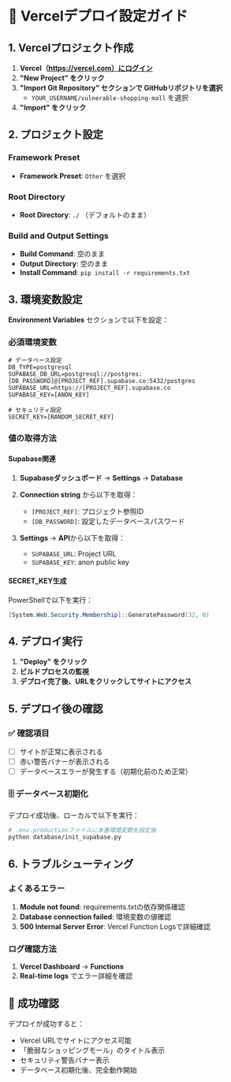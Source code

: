 # 🚀 Vercelデプロイ設定ガイド

## 1. Vercelプロジェクト作成

1. **Vercel（https://vercel.com）にログイン**
2. **"New Project" をクリック**
3. **"Import Git Repository" セクションで GitHubリポジトリを選択**
   - `YOUR_USERNAME/vulnerable-shopping-mall` を選択
4. **"Import" をクリック**

## 2. プロジェクト設定

### Framework Preset
- **Framework Preset**: `Other` を選択

### Root Directory
- **Root Directory**: `./` （デフォルトのまま）

### Build and Output Settings
- **Build Command**: 空のまま
- **Output Directory**: 空のまま
- **Install Command**: `pip install -r requirements.txt`

## 3. 環境変数設定

**Environment Variables** セクションで以下を設定：

### 必須環境変数

```env
# データベース設定
DB_TYPE=postgresql
SUPABASE_DB_URL=postgresql://postgres:[DB_PASSWORD]@[PROJECT_REF].supabase.co:5432/postgres
SUPABASE_URL=https://[PROJECT_REF].supabase.co
SUPABASE_KEY=[ANON_KEY]

# セキュリティ設定
SECRET_KEY=[RANDOM_SECRET_KEY]
```

### 値の取得方法

#### Supabase関連
1. **Supabaseダッシュボード** → **Settings** → **Database**
2. **Connection string** から以下を取得：
   - `[PROJECT_REF]`: プロジェクト参照ID
   - `[DB_PASSWORD]`: 設定したデータベースパスワード

3. **Settings** → **API**から以下を取得：
   - `SUPABASE_URL`: Project URL
   - `SUPABASE_KEY`: anon public key

#### SECRET_KEY生成
PowerShellで以下を実行：
```powershell
[System.Web.Security.Membership]::GeneratePassword(32, 0)
```

## 4. デプロイ実行

1. **"Deploy" をクリック**
2. **ビルドプロセスの監視**
3. **デプロイ完了後、URLをクリックしてサイトにアクセス**

## 5. デプロイ後の確認

### ✅ 確認項目
- [ ] サイトが正常に表示される
- [ ] 赤い警告バナーが表示される
- [ ] データベースエラーが発生する（初期化前のため正常）

### 🗄️ データベース初期化
デプロイ成功後、ローカルで以下を実行：

```bash
# .env.productionファイルに本番環境変数を設定後
python database/init_supabase.py
```

## 6. トラブルシューティング

### よくあるエラー
1. **Module not found**: requirements.txtの依存関係確認
2. **Database connection failed**: 環境変数の値確認
3. **500 Internal Server Error**: Vercel Function Logsで詳細確認

### ログ確認方法
1. **Vercel Dashboard** → **Functions**
2. **Real-time logs** でエラー詳細を確認

## 🎉 成功確認

デプロイが成功すると：
- Vercel URLでサイトにアクセス可能
- 「脆弱なショッピングモール」のタイトル表示
- セキュリティ警告バナー表示
- データベース初期化後、完全動作開始